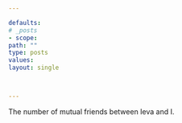```yaml
---

defaults:
# _posts
- scope:
path: ""
type: posts
values:
layout: single



---
```


The number of mutual friends between Ieva and I.







